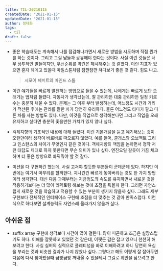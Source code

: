 ```yaml
---
title: TIL-20210115
createdDate: "2021-01-15"
updatedDate: "2021-01-15"
author: 정대화
tags:
  - til
draft: false
---
```


- 좋은 학습태도는 계속해서 나를 점검해나가면서 새로운 방법을 시도하며 직접 뭔가를 하는 것이다. 그리고 그걸 남들과 공유해야 한다는 것이다. 사실 이런 것들은 너무 상투적인 말들이지만, 우선순위를 약간은 제시해주는 것 같았다. 이런 지표가 있으면 혼자 헤메고 있을때 마일스톤처럼 잠깐잠깐 쳐다보기 좋은 것 같다. 힘도 나고.

  > 시모어 페퍼트의 마인드 스톰

- 이런 얘기들을 빠르게 발전하는 방법으로 들을 수 있는데, 나에게는 빠르게 보단 오래가는 법처럼 들렸다. 자동차가 생각났는데, 잘 관리하든 대충 관리하든 일정 키로수는 충분히 채울 수 있다. 문제는 그 이후 부터 발생하는데, 어느정도 시간과 거리가 적산된 후에는 관리를 잘한 차가 당연히 유리하다. 물론 어느정도 타다가 팔고 다른 차를 사는 방법도 있다. 다만, 이것을 직업으로 생각해본다면 그리고 직업을 오래 유지하고 싶다면 충분히 좇을만한 가치가 있지 않나 싶다.

- 객체지향의 기초적인 내용에 대해 들었다. 이런 기본개념을 듣고 얘기해보는 것이 오랜만이라 생각이 바로바로 떠오르지 않았다. 예를 들어, 클래스와 오브젝트 그리고 인스턴스의 차이가 무엇인지 같은 것이다. 객체지향의 책임을 논하면서 정작 저런 대답도 제대로 하지 못한다면 무슨 의미가 있나 싶다. 엔진오일 갈듯이 가끔 체크하며 더 좋은 방향으로 바꿔줘야 할 것 같다.

- 미션을 다 구현하긴 했는데, 사실 고쳐야 할듯한 부분들이 군데군데 있다. 하지만 이번에는 여기서 마무리를 할까한다. 지나간건 빠르게 놓아버리는 것도 한 가지 방법이라 생각한다. 대신 다음 과제부터는 지금정도의 속도를 유지하면서 새로운 것을 적용하기보다는 더 많이 리펙토링 해보는 것에 초점을 둬볼까 한다. 그러면 자연스럽게 새로운 것을 학습하고 적용할 수 있는 부분이 생기지 않을까 싶다. 그래도 세부 구현보다 전체적인 인터페이스 구현에 초점을 더 맞추는 것 같아 만족스럽다. 이런식으로 하다보면 설계능력도 자연스레 올라가지 않을까 싶다.

## 아쉬운 점

- suffix array 구현에 생각보다 시간이 많이 걸린다. 많이 피곤하고 조금은 실망스럽기도 하다. 이해를 잘못하고 있었던 것 같은데, 어쨋든 감은 잡고 있으니 천천히 해보려고 한다. 사실 실버의 실력으로 플레티넘을 바로 이해하려고 하니 당연히 욕심을 부리는 것과 비슷한 결과가 나지 않았나 싶다. 그렇다고 해도 이렇게 잘 잡아두면 다음에 다시 찾아봤을때 금방금방 꺼내올 수 있을테니 그걸로 위안을 삼으려고 한다.
